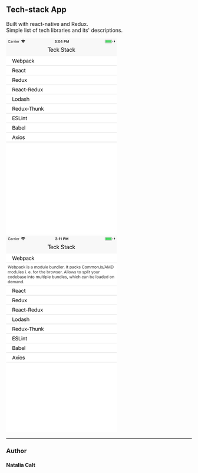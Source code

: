 ## Tech-stack App
 Built with react-native and Redux. </br>
 Simple list of tech libraries and its' descriptions.

 <img src='./src/Assets/Simulator Screen Shot 1.png' width="300">       <img src='./src/Assets/Simulator Screen Shot 2.png' width="300">

 
***
### Author
#### Natalia Calt
